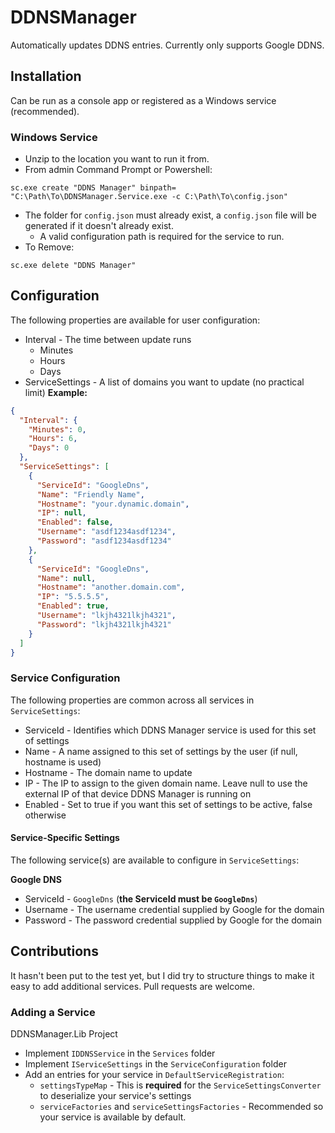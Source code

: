 # DDNSManager
Automatically updates DDNS entries. Currently only supports Google DDNS.

## Installation
Can be run as a console app or registered as a Windows service (recommended).

### Windows Service
* Unzip to the location you want to run it from.
* From admin Command Prompt or Powershell:
```
sc.exe create "DDNS Manager" binpath= "C:\Path\To\DDNSManager.Service.exe -c C:\Path\To\config.json"
```
* The folder for `config.json` must already exist, a `config.json` file will be generated if it doesn't already exist.
  * A valid configuration path is required for the service to run.
* To Remove:
```
sc.exe delete "DDNS Manager"
```
## Configuration
The following properties are available for user configuration:
* Interval - The time between update runs
  * Minutes
  * Hours
  * Days
* ServiceSettings - A list of domains you want to update (no practical limit)
**Example:**
```json
{
  "Interval": {
    "Minutes": 0,
    "Hours": 6,
    "Days": 0
  },
  "ServiceSettings": [
    {
      "ServiceId": "GoogleDns",
      "Name": "Friendly Name",
      "Hostname": "your.dynamic.domain",
      "IP": null,
      "Enabled": false,
      "Username": "asdf1234asdf1234",
      "Password": "asdf1234asdf1234"
    },
    {
      "ServiceId": "GoogleDns",
      "Name": null,
      "Hostname": "another.domain.com",
      "IP": "5.5.5.5",
      "Enabled": true,
      "Username": "lkjh4321lkjh4321",
      "Password": "lkjh4321lkjh4321"
    }
  ]
}
```
### Service Configuration
The following properties are common across all services in `ServiceSettings`:
* ServiceId - Identifies which DDNS Manager service is used for this set of settings
* Name - A name assigned to this set of settings by the user (if null, hostname is used)
* Hostname - The domain name to update
* IP - The IP to assign to the given domain name. Leave null to use the external IP of that device DDNS Manager is running on
* Enabled - Set to true if you want this set of settings to be active, false otherwise

#### Service-Specific Settings
The following service(s) are available to configure in `ServiceSettings`:

**Google DNS**
* ServiceId - `GoogleDns` (**the ServiceId must be `GoogleDns`**)
* Username - The username credential supplied by Google for the domain
* Password - The password credential supplied by Google for the domain

## Contributions
It hasn't been put to the test yet, but I did try to structure things to make it easy to add additional services. Pull requests are welcome.

### Adding a Service
DDNSManager.Lib Project
  * Implement `IDDNSService` in the `Services` folder
  * Implement `IServiceSettings` in the `ServiceConfiguration` folder
  * Add an entries for your service in `DefaultServiceRegistration`:
    * `settingsTypeMap` - This is **required** for the `ServiceSettingsConverter` to deserialize your service's settings
    * `serviceFactories` and `serviceSettingsFactories` - Recommended so your service is available by default.
